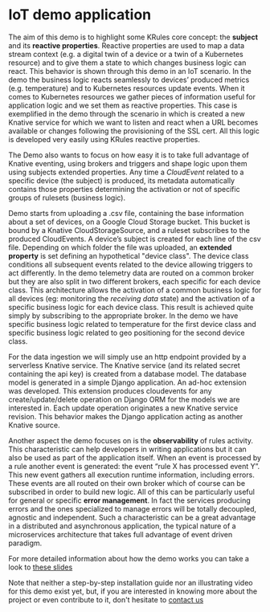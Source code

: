 # IoT demo application

The aim of this demo is to highlight some KRules core concept: the **subject** and its **reactive properties**. 
Reactive properties are used to map a data stream context (e.g. a digital twin of a device or a twin of a 
Kubernetes resource) and to give them a state to which changes business logic can react. This behavior 
is shown through this demo in an IoT scenario. In the demo the business logic reacts seamlessly to devices’ 
produced metrics (e.g. temperature) and to Kubernetes resources update events. When it comes to Kubernetes 
resources we gather pieces of information useful for application logic and we set them as reactive 
properties. This case is exemplified in the demo through the scenario in which is created a new Knative 
service for which we want to listen and react when a URL becomes available or changes following the 
provisioning of the SSL cert. All this logic is developed very easily using KRules reactive properties.

The Demo also wants to focus on how easy it is to take full advantage of Knative eventing, using brokers 
and triggers and shape logic upon them using subjects extended properties. Any time a _CloudEvent_ related 
to a specific device (the subject) is produced, its metadata automatically contains those properties 
determining the activation or not of specific groups of rulesets (business logic).

Demo starts from uploading a .csv file, containing the base information about a set of devices, on a 
Google Cloud Storage bucket. This bucket is bound by a Knative CloudStorageSource, and a ruleset subscribes 
to the produced CloudEvents. A device’s subject is created for each line of the csv file. Depending on which 
folder the file was uploaded, an **extended property** is set defining an hypothetical "device class". 
The device class conditions all subsequent events related to the device allowing triggers to act differently. 
In the demo telemetry data are routed on a common broker but they are also split in two different brokers, 
each specific for each device class. This architecture allows the activation of a common business logic 
for all devices (eg: monitoring the _receiving data_ state) and the activation of a specific business logic 
for each device class. This result is achieved quite simply by subscribing to the appropriate broker. 
In the demo we have specific business logic related to temperature for the first device class and specific 
business logic related to geo positioning for the second device class.

For the data ingestion we will simply use an http endpoint provided by a serverless Knative service. 
The Knative service (and its related secret containing the api key) is created from a database model. 
The database model is generated in a simple Django application. An ad-hoc extension was developed. 
This extension produces cloudevents for any create/update/delete operation on Django ORM for the models 
we are interested in. Each update operation originates a new Knative service revision. 
This behavior makes the Django application acting as another Knative source.

Another aspect the demo focuses on is the **observability** of rules activity. 
This characteristic can help developers in writing applications but it can also be used as part of the 
application itself. When an event is processed by a rule another event is generated: the event 
“rule X has processed event Y”. This new event gathers all execution runtime information, including errors. 
These events are all routed on their own broker which of course can be subscribed in order to build new logic. 
All of this can be particularly useful for general or specific **error management**. 
In fact the services producing errors and the ones specialized to manage errors will be totally decoupled, 
agnostic and independent. Such a characteristic can be a great advantage in a distributed and asynchronous 
application, the typical nature of a microservices architecture that takes full advantage of event driven 
paradigm.

For more detailed information about how the demo works you can take a look to [these slides](https://github.com/airspot-dev/iot-demo/blob/master/Diagrams.pdf)

Note that neither a step-by-step installation guide nor an illustrating video for this demo exist yet, but, 
if you are interested in knowing more about the project or even contribute to it, don't hesitate 
to [contact us](mailto:info@airspot.tech)
